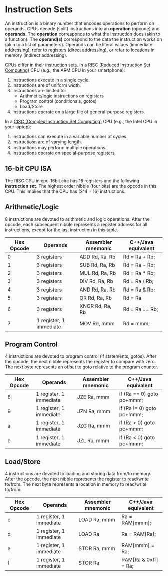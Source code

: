 # Instruction Sets

An instruction is a binary number that encodes operations to perform on operands.
CPUs decode (split) instructions into an **operation** (opcode) and **operands**.
The **operation** corresponds to what the instruction does (akin to a function).
The **operand(s)** correspond to the data the instruction works on (akin to a list of parameters).
Operands can be literal values (immediate addressing), refer to registers (direct addressing), or refer to locations in memory (indirect addressing).

CPUs differ in their instruction sets.
In a [RISC (Reduced Instruction Set Computing)](http://en.wikipedia.org/wiki/Reduced_instruction_set_computing) CPU (e.g., the ARM CPU in your smartphone):

1. Instructions execute in a single cycle.
2. Instructions are of uniform width.
3. Instructions are limited to:
	* Arithmetic/logic instructions on registers
	* Program control (conditionals, gotos)
	* Load/Store
4. Instructions operate on a large file of general-purpose registers.

In a [CISC (Complex Instruction Set Computing)](http://en.wikipedia.org/wiki/Complex_instruction_set_computer) CPU (e.g., the Intel CPU in your laptop):

1. Instructions can execute in a variable number of cycles.
2. Instructiosn are of varying length.
3. Instructions may perform multiple operations.
4. Instructions operate on special-purpose registers.

## 16-bit CPU ISA
The RISC CPU in cpu-16bit.circ has 16 registers and the following **instruction set**.
The highest order nibble (four bits) are the opcode in this CPU.
This implies that the CPU has (2^4 = 16) instructions.

## Arithmetic/Logic
8 instructions are devoted to arithmetic and logic operations.
After the opcode, each subsequent nibble represents a register address for all instructions, except for the last instruction in this table.

Hex Opcode | Operands                | Assembler mnemonic | C++/Java equivalent
---------- | ----------------------- | ------------------ | ------------------
0          | 3 registers             | ADD  Rd, Ra, Rb    | Rd = Ra + Rb;
1          | 3 registers             | SUB  Rd, Ra, Rb    | Rd = Ra - Rb;
2          | 3 registers             | MUL  Rd, Ra, Rb    | Rd = Ra * Rb;
3          | 3 registers             | DIV  Rd, Ra, Rb    | Rd = Ra / Rb;
4          | 3 registers             | AND  Rd, Ra, Rb    | Rd = Ra & Rb;
5          | 3 registers             | OR   Rd, Ra, Rb    | Rd = Ra | Rb;
6          | 3 registers             | XNOR Rd, Ra, Rb    | Rd = Ra == Rb;
7          | 1 register, 1 immediate | MOV  Rd, mmm       | Rd = mmm; 

## Program Control
4 instructions are devoted to program control (if statements, gotos).
After the opcode, the next nibble represents the register to compare with zero.
The next byte represents an offset to goto relative to the program counter.

Hex Opcode | Operands                | Assembler mnemonic | C++/Java equivalent
---------- | ----------------------- | ------------------ | ------------------
8          | 1 register, 1 immediate | JZE  Ra, mmm       | if (Ra == 0) goto pc+mmm;
9          | 1 register, 1 immediate | JZN  Ra, mmm       | if (Ra != 0) goto pc+mmm;
a          | 1 register, 1 immediate | JZG  Ra, mmm       | if (Ra > 0) goto pc+mmm;
b          | 1 register, 1 immediate | JZL  Ra, mmm       | if (Ra < 0) goto pc+mmm;

## Load/Store
4 instructions are devoted to loading and storing data from/to memory.
After the opcode, the next nibble represents the register to read/write to/from.
The next byte represents a location in memory to read/write to/from.

Hex Opcode | Operands                | Assembler mnemonic | C++/Java equivalent
---------- | ----------------------- | ------------------ | ------------------
c          | 1 register, 1 immediate | LOAD Ra, mmm       | Ra = RAM[mmm];
d          | 1 register, 1 immediate | LOAD Ra            | Ra = RAM[Ra];
e          | 1 register, 1 immediate | STOR Ra, mmm       | RAM[mmm] = Ra;
f          | 1 register, 1 immediate | STOR Ra            | RAM[Ra & 0xff] = Ra;

